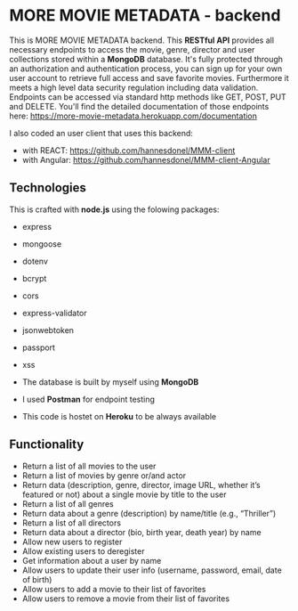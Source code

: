 # MORE MOVIE METADATA - backend

This is MORE MOVIE METADATA backend. This <b>RESTful API</b> provides all necessary endpoints to access the movie, genre, director and user collections stored within a <b>MongoDB</b> database. It's fully protected through an authorization and authentication process, you can sign up for your own user account to retrieve full access and save favorite movies. Furthermore it meets a high level data security regulation including data validation. Endpoints can be accessed via standard http methods like GET, POST, PUT and DELETE.
You'll find the detailed documentation of those endpoints here: https://more-movie-metadata.herokuapp.com/documentation

I also coded an user client that uses this backend:
- with REACT: https://github.com/hannesdonel/MMM-client
- with Angular: https://github.com/hannesdonel/MMM-client-Angular

## Technologies

This is crafted with <b>node.js</b> using the folowing packages:

- express
- mongoose
- dotenv
- bcrypt
- cors
- express-validator
- jsonwebtoken
- passport
- xss

- The database is built by myself using <b>MongoDB</b>
- I used <b>Postman</b> for endpoint testing
- This code is hostet on <b>Heroku</b> to be always available

## Functionality

- Return a list of all movies to the user
- Return a list of movies by genre or/and actor
- Return data (description, genre, director, image URL, whether it’s featured or not) about a
  single movie by title to the user
- Return a list of all genres
- Return data about a genre (description) by name/title (e.g., “Thriller”)
- Return a list of all directors
- Return data about a director (bio, birth year, death year) by name
- Allow new users to register
- Allow existing users to deregister
- Get information about a user by name
- Allow users to update their user info (username, password, email, date of birth)
- Allow users to add a movie to their list of favorites
- Allow users to remove a movie from their list of favorites
